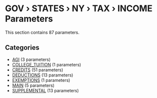 # GOV › STATES › NY › TAX › INCOME Parameters

This section contains 87 parameters.

## Categories

- [AGI](agi/index.md) (3 parameters)
- [COLLEGE_TUITION](college_tuition/index.md) (1 parameters)
- [CREDITS](credits/index.md) (51 parameters)
- [DEDUCTIONS](deductions/index.md) (13 parameters)
- [EXEMPTIONS](exemptions/index.md) (1 parameters)
- [MAIN](main/index.md) (5 parameters)
- [SUPPLEMENTAL](supplemental/index.md) (13 parameters)
